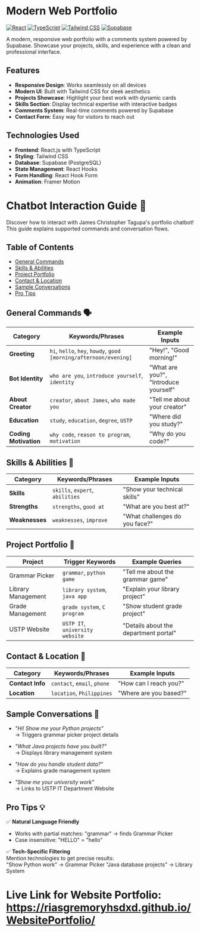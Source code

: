 # Modern Web Portfolio

[![React](https://img.shields.io/badge/React-20232A?style=for-the-badge&logo=react&logoColor=61DAFB)](https://reactjs.org/)
[![TypeScript](https://img.shields.io/badge/TypeScript-007ACC?style=for-the-badge&logo=typescript&logoColor=white)](https://www.typescriptlang.org/)
[![Tailwind CSS](https://img.shields.io/badge/Tailwind_CSS-38B2AC?style=for-the-badge&logo=tailwind-css&logoColor=white)](https://tailwindcss.com/)
[![Supabase](https://img.shields.io/badge/Supabase-3FCF8E?style=for-the-badge&logo=supabase&logoColor=white)](https://supabase.io/)

A modern, responsive web portfolio with  a comments system powered by Supabase. Showcase your projects, skills, and experience with a clean and professional interface.

## Features

- **Responsive Design**: Works seamlessly on all devices
- **Modern UI**: Built with Tailwind CSS for sleek aesthetics
- **Projects Showcase**: Highlight your best work with dynamic cards
- **Skills Section**: Display technical expertise with interactive badges
- **Comments System**: Real-time comments powered by Supabase
- **Contact Form**: Easy way for visitors to reach out

## Technologies Used

- **Frontend**: React.js with TypeScript
- **Styling**: Tailwind CSS
- **Database**: Supabase (PostgreSQL)
- **State Management**: React Hooks
- **Form Handling**: React Hook Form
- **Animation**: Framer Motion


# Chatbot Interaction Guide 🤖

Discover how to interact with James Christopher Tagupa's portfolio chatbot! This guide explains supported commands and conversation flows.

## Table of Contents
- [General Commands](#general-commands-)
- [Skills & Abilities](#skills--abilities-)
- [Project Portfolio](#project-portfolio-)
- [Contact & Location](#contact--location-)
- [Sample Conversations](#sample-conversations-)
- [Pro Tips](#pro-tips-)

## General Commands 🗣️

| Category             | Keywords/Phrases                                | Example Inputs                          |
|----------------------|-------------------------------------------------|-----------------------------------------|
| **Greeting**         | `hi`, `hello`, `hey`, `howdy`, `good [morning/afternoon/evening]` | "Hey!", "Good morning!"                 |
| **Bot Identity**     | `who are you`, `introduce yourself`, `identity` | "What are you?", "Introduce yourself"   |
| **About Creator**    | `creator`, `about James`, `who made you`        | "Tell me about your creator"            |
| **Education**        | `study`, `education`, `degree`, `USTP`          | "Where did you study?"                  |
| **Coding Motivation**| `why code`, `reason to program`, `motivation`   | "Why do you code?"                      |

## Skills & Abilities 💪

| Category       | Keywords/Phrases                  | Example Inputs                    |
|----------------|-----------------------------------|-----------------------------------|
| **Skills**     | `skills`, `expert`, `abilities`   | "Show your technical skills"      |
| **Strengths**  | `strengths`, `good at`            | "What are you best at?"           |
| **Weaknesses** | `weaknesses`, `improve`           | "What challenges do you face?"    |

## Project Portfolio 🚀

| Project               | Trigger Keywords                                 | Example Queries                          |
|-----------------------|--------------------------------------------------|------------------------------------------|
| Grammar Picker        | `grammar`, `python game`                         | "Tell me about the grammar game"         |
| Library Management    | `library system`, `java app`                     | "Explain your library project"           |
| Grade Management      | `grade system`, `C program`                      | "Show student grade project"             |
| USTP Website          | `USTP IT`, `university website`                  | "Details about the department portal"    |

## Contact & Location 📍

| Category         | Keywords/Phrases                | Example Inputs                  |
|------------------|---------------------------------|---------------------------------|
| **Contact Info** | `contact`, `email`, `phone`     | "How can I reach you?"          |
| **Location**     | `location`, `Philippines`       | "Where are you based?"          |

## Sample Conversations 💬

- *"Hi! Show me your Python projects"*  
  → Triggers grammar picker project details
  
- *"What Java projects have you built?"*  
  → Displays library management system
  
- *"How do you handle student data?"*  
  → Explains grade management system
  
- *"Show me your university work"*  
  → Links to USTP IT Department Website

## Pro Tips 💡

✅ **Natural Language Friendly**  
- Works with partial matches: "grammar" → finds Grammar Picker  
- Case insensitive: "HELLO" = "hello"

✅ **Tech-Specific Filtering**  
Mention technologies to get precise results:  
"Show Python work" → Grammar Picker
"Java database projects" → Library System


# Live Link for Website Portfolio: https://riasgremoryhsdxd.github.io/WebsitePortfolio/
